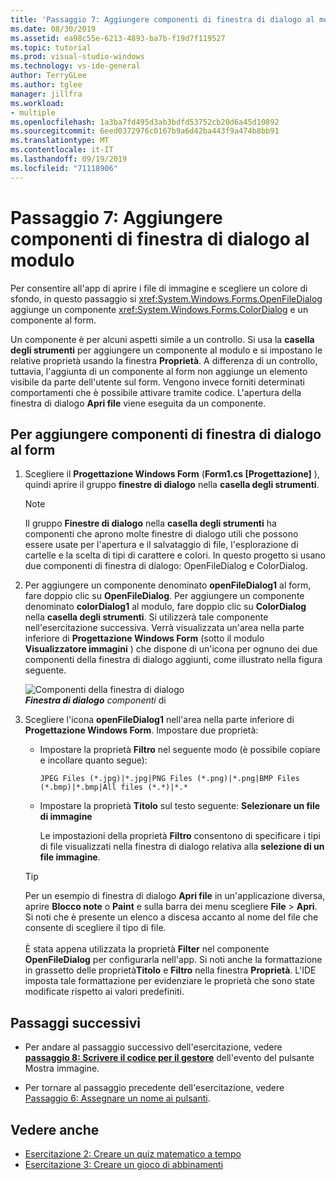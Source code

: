 ```yaml
---
title: 'Passaggio 7: Aggiungere componenti di finestra di dialogo al modulo'
ms.date: 08/30/2019
ms.assetid: ea98c55e-6213-4893-ba7b-f19d7f119527
ms.topic: tutorial
ms.prod: visual-studio-windows
ms.technology: vs-ide-general
author: TerryGLee
ms.author: tglee
manager: jillfra
ms.workload:
- multiple
ms.openlocfilehash: 1a3ba7fd495d3ab3bdfd53752cb20d6a45d10892
ms.sourcegitcommit: 6eed0372976c0167b9a6d42ba443f9a474b8bb91
ms.translationtype: MT
ms.contentlocale: it-IT
ms.lasthandoff: 09/19/2019
ms.locfileid: "71118906"
---
```

# <a name="step-7-add-dialog-components-to-your-form"></a>Passaggio 7: Aggiungere componenti di finestra di dialogo al modulo

Per consentire all'app di aprire i file di immagine e scegliere un colore di sfondo, in questo passaggio si <xref:System.Windows.Forms.OpenFileDialog> aggiunge un componente <xref:System.Windows.Forms.ColorDialog> e un componente al form.

Un componente è per alcuni aspetti simile a un controllo. Si usa la **casella degli strumenti** per aggiungere un componente al modulo e si impostano le relative proprietà usando la finestra **Proprietà**. A differenza di un controllo, tuttavia, l'aggiunta di un componente al form non aggiunge un elemento visibile da parte dell'utente sul form. Vengono invece forniti determinati comportamenti che è possibile attivare tramite codice. L'apertura della finestra di dialogo **Apri file** viene eseguita da un componente.

## <a name="to-add-dialog-components-to-your-form"></a>Per aggiungere componenti di finestra di dialogo al form

1. Scegliere il **Progettazione Windows Form** (**Form1.cs [Progettazione]** ), quindi aprire il gruppo **finestre di dialogo** nella **casella degli strumenti**.

    > [!NOTE]
    > Il gruppo **Finestre di dialogo** nella **casella degli strumenti** ha componenti che aprono molte finestre di dialogo utili che possono essere usate per l'apertura e il salvataggio di file, l'esplorazione di cartelle e la scelta di tipi di carattere e colori. In questo progetto si usano due componenti di finestra di dialogo: OpenFileDialog e ColorDialog.

1. Per aggiungere un componente denominato **openFileDialog1** al form, fare doppio clic su **OpenFileDialog**. Per aggiungere un componente denominato **colorDialog1** al modulo, fare doppio clic su **ColorDialog** nella **casella degli strumenti**. Si utilizzerà tale componente nell'esercitazione successiva. Verrà visualizzata un'area nella parte inferiore di **Progettazione Windows Form** (sotto il modulo **Visualizzatore immagini** ) che dispone di un'icona per ognuno dei due componenti della finestra di dialogo aggiunti, come illustrato nella figura seguente.

     ![Componenti della finestra di dialogo](../ide/media/express_dialogsadded.png)<br>***Finestra di dialogo*** *componenti* di

1. Scegliere l'icona **openFileDialog1** nell'area nella parte inferiore di **Progettazione Windows Form**. Impostare due proprietà:

    - Impostare la proprietà **Filtro** nel seguente modo (è possibile copiare e incollare quanto segue):

        ```
        JPEG Files (*.jpg)|*.jpg|PNG Files (*.png)|*.png|BMP Files (*.bmp)|*.bmp|All files (*.*)|*.*
        ```

    - Impostare la proprietà **Titolo** sul testo seguente: **Selezionare un file di immagine**

         Le impostazioni della proprietà **Filtro** consentono di specificare i tipi di file visualizzati nella finestra di dialogo relativa alla **selezione di un file immagine**.

    > [!TIP]
    > Per un esempio di finestra di dialogo **Apri file** in un'applicazione diversa, aprire **Blocco note** o **Paint** e sulla barra dei menu scegliere **File** > **Apri**. Si noti che è presente un elenco a discesa accanto al nome del file che consente di scegliere il tipo di file. <br/><br/>È stata appena utilizzata la proprietà **Filter** nel componente **OpenFileDialog** per configurarla nell'app. Si noti anche la formattazione in grassetto delle proprietà**Titolo** e **Filtro** nella finestra **Proprietà**. L'IDE imposta tale formattazione per evidenziare le proprietà che sono state modificate rispetto ai valori predefiniti.

## <a name="next-steps"></a>Passaggi successivi

* Per andare al passaggio successivo dell'esercitazione, vedere  **[passaggio 8: Scrivere il codice per il gestore](../ide/step-8-write-code-for-the-show-a-picture-button-event-handler.md)** dell'evento del pulsante Mostra immagine.

* Per tornare al passaggio precedente dell'esercitazione, vedere [Passaggio 6: Assegnare un nome ai pulsanti](../ide/step-6-name-your-button-controls.md).

## <a name="see-also"></a>Vedere anche

* [Esercitazione 2: Creare un quiz matematico a tempo](tutorial-2-create-a-timed-math-quiz.md)
* [Esercitazione 3: Creare un gioco di abbinamenti](tutorial-3-create-a-matching-game.md)
